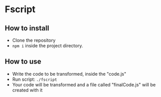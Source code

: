 # Fscript

## How to install
* Clone the repository
* `npm i` inside the project directory.

## How to use
* Write the code to be transformed, inside the "code.js"
* Run script: `./fscript`
* Your code will be transformed and a file called "finalCode.js" will be created with it
